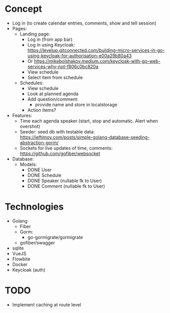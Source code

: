 # Concept
 - Log in (to create calendar entries, comments, show and tell session)
 - Pages:
   - Landing page:
     - Log in (from app bar)
      - Log in using Keycloak: https://levelup.gitconnected.com/building-micro-services-in-go-using-keycloak-for-authorisation-e00a29b80a43
      - Or https://mikebolshakov.medium.com/keycloak-with-go-web-services-why-not-f806c0bc820a
     - View schedule
     - Select item from schedule
   - Schedules:
     - View schedule
     - Look at planned agenda
     - Add question/comment:
       - provide name and store in localstorage
     - Action items?
 - Features:
   - Time each agenda speaker (start, stop and automatic. Alert when overshot)
   - Seeder: seed db with testable data: https://ieftimov.com/posts/simple-golang-database-seeding-abstraction-gorm/
   - Sockets for live updates of time, comments: https://github.com/gofiber/websocket
 - Database:
   - Models:
     - DONE User
     - DONE Schedule
     - DONE Speaker (nullable fk to User)
     - DONE Comment (nullable fk to User)

# Technologies
 - Golang
   - Fiber
   - Gorm:
     - go-gormigrate/gormigrate
   - gofiber/swagger
 - sqlite
 - VueJS
 - Flowbite
 - Docker
 - Keycloak (auth)

# TODO
 - Implement caching at route level
